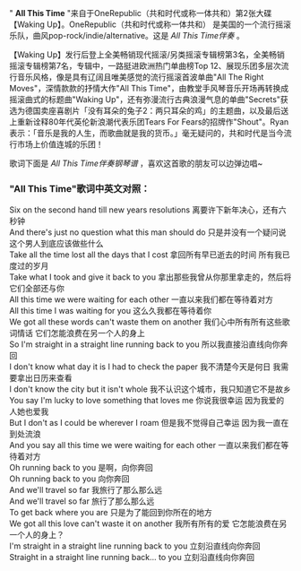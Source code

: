 

" **All This Time** "来自于OneRepublic（共和时代或称一体共和）第2张大碟【Waking
Up】。OneRepublic（共和时代或称一体共和） 是美国的一个流行摇滚乐队，曲风pop-rock/indie/alternative。这是 _All
This Time伴奏_ 。

【Waking Up】发行后登上全美畅销现代摇滚/另类摇滚专辑榜第3名，全美畅销摇滚专辑榜第7名，专辑中，一路挺进欧洲热门单曲榜Top
12、展现乐团多层次流行音乐风格，像是具有辽阔且唯美感觉的流行摇滚首波单曲"All The Right Moves"，深情款款的抒情大作"All This
Time"，由教堂手风琴音乐开场再转换成摇滚曲式的标题曲"Waking
Up"，还有弥漫流行古典浪漫气息的单曲"Secrets"获选为德国卖座喜剧片「没有耳朵的兔子2：两只耳朵的鸡」的主题曲，以及最后送上重新诠释80年代英伦新浪潮代表乐团Tears
For Fears的招牌作"Shout"。Ryan表示：「音乐是我的人生，而歌曲就是我的货币。」毫无疑问的，共和时代是当今流行市场上价值连城的乐团！

歌词下面是 _All This Time伴奏钢琴谱_ ，喜欢这首歌的朋友可以边弹边唱~

### "All This Time"歌词中英文对照：

Six on the second hand till new years resolutions 离要许下新年决心，还有六秒钟  
And there's just no question what this man should do 只是并没有一个疑问说这个男人到底应该做些什么  
Take all the time lost all the days that I cost 拿回所有早已逝去的时间 所有我已度过的岁月  
Take what I took and give it back to you 拿出那些我曾从你那里拿走的，然后将它们全部还与你  
All this time we were waiting for each other 一直以来我们都在等待着对方  
All this time I was waiting for you 这么久我都在等待着你  
We got all these words can't waste them on another 我们心中所有所有这些歌词情话
它们怎能浪费在另一个人的身上  
So I'm straight in a straight line running back to you 所以我直接沿直线向你奔回  
I don't know what day it is I had to check the paper 我不清楚今天是何日 我需要拿出日历来查看  
I don't know the city but it isn't whole 我不认识这个城市，我只知道它不是故乡  
You say I'm lucky to love something that loves me 你说我很幸运 因为我爱的人她也爱我  
But I don't as I could be wherever I roam 但是我不觉得自己幸运 因为我一直在到处流浪  
And you say all this time we were waiting for each other 一直以来我们都在等待着对方  
Oh running back to you 是啊，向你奔回  
Oh running back to you 向你奔回  
And we'll travel so far 我旅行了那么那么远  
And we'll travel so far 旅行了那么那么远  
To get back where you are 只是为了能回到你所在的地方  
We got all this love can't waste it on another 我所有所有的爱 它怎能浪费在另一个人的身上？  
I'm straight in a straight line running back to you 立刻沿直线向你奔回  
Straight in a straight line running back... to you 立刻沿直线向你奔回

